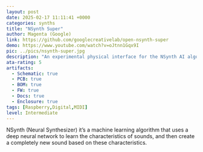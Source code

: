 ```yaml
---
layout: post
date: 2025-02-17 11:11:41 +0000
categories: synths
title: "NSynth Super"
author: Magenta (Google)
link: https://github.com/googlecreativelab/open-nsynth-super
demo: https://www.youtube.com/watch?v=oJtnn1Gqx9I
pic: ../pics/nsynth-super.jpg
description: "An experimental physical interface for the NSynth AI algorithm"
ata-rating: 5
artifacts:
  - Schematic: true
  - PCB: true
  - BOM: true
  - FW: true
  - Docs: true
  - Enclosure: true
tags: [Raspberry,Digital,MIDI]
level: Intermediate
---
```


NSynth (Neural Synthesizer) it’s a machine learning algorithm that uses a deep neural network to learn the characteristics of sounds, and then create a completely new sound based on these characteristics.